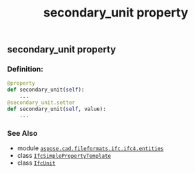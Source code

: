 ﻿---
title: secondary_unit property
second_title: Aspose.CAD for Python via .NET API References
description: 
type: docs
weight: 160
url: /python-net/aspose.cad.fileformats.ifc.ifc4.entities/ifcsimplepropertytemplate/secondary_unit/
is_root: false
---

## secondary_unit property

### Definition:
```python
@property
def secondary_unit(self):
    ...
@secondary_unit.setter
def secondary_unit(self, value):
    ...
```

### See Also
* module [`aspose.cad.fileformats.ifc.ifc4.entities`](../../)
* class [`IfcSimplePropertyTemplate`](/cad/python-net/aspose.cad.fileformats.ifc.ifc4.entities/ifcsimplepropertytemplate)
* class [`IfcUnit`](/cad/python-net/aspose.cad.fileformats.ifc.ifc4.types/ifcunit)
